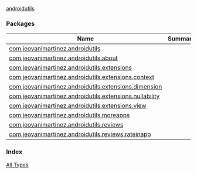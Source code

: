[androidutils](./index.md)

### Packages

| Name | Summary |
|---|---|
| [com.jeovanimartinez.androidutils](com.jeovanimartinez.androidutils/index.md) |  |
| [com.jeovanimartinez.androidutils.about](com.jeovanimartinez.androidutils.about/index.md) |  |
| [com.jeovanimartinez.androidutils.extensions](com.jeovanimartinez.androidutils.extensions/index.md) |  |
| [com.jeovanimartinez.androidutils.extensions.context](com.jeovanimartinez.androidutils.extensions.context/index.md) |  |
| [com.jeovanimartinez.androidutils.extensions.dimension](com.jeovanimartinez.androidutils.extensions.dimension/index.md) |  |
| [com.jeovanimartinez.androidutils.extensions.nullability](com.jeovanimartinez.androidutils.extensions.nullability/index.md) |  |
| [com.jeovanimartinez.androidutils.extensions.view](com.jeovanimartinez.androidutils.extensions.view/index.md) |  |
| [com.jeovanimartinez.androidutils.moreapps](com.jeovanimartinez.androidutils.moreapps/index.md) |  |
| [com.jeovanimartinez.androidutils.reviews](com.jeovanimartinez.androidutils.reviews/index.md) |  |
| [com.jeovanimartinez.androidutils.reviews.rateinapp](com.jeovanimartinez.androidutils.reviews.rateinapp/index.md) |  |

### Index

[All Types](alltypes/index.md)